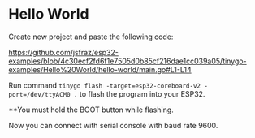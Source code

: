# Hello World

Create new project and paste the following code:

https://github.com/jsfraz/esp32-examples/blob/4c30ecf2fd6f1e7505d0b85cf216dae1cc039a05/tinygo-examples/Hello%20World/hello-world/main.go#L1-L14

Run command `tinygo flash -target=esp32-coreboard-v2 -port=/dev/ttyACM0 .` to flash the program into your ESP32.

**You must hold the BOOT button while flashing.

Now you can connect with serial console with baud rate 9600.
